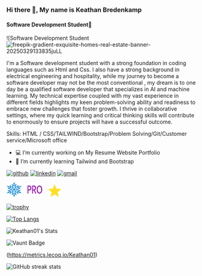### Hi there 👋, My name is Keathan Bredenkamp
#### Software Development Student🤖
![Software Development Student ![freepik-gradient-exquisite-homes-real-estate-banner-20250329133835juLL](https://github.com/user-attachments/assets/9db2af31-8b1e-4fbd-9d51-299d08d2668c)


I'm a Software development student with a strong foundation in coding languages such as Html and Css. I also have a strong background in electrical engineering and hospitality, while my journey to become a software developer may not be the most conventional , my dream is to one day be a qualified software developer that specializes in AI and machine learning. My technical expertise coupled with my vast experience in different fields highlights my keen problem-solving ability and readiness to embrace new challenges that foster growth.
I thrive in collaborative settings, where my quick learning and critical thinking skills will contribute to enormously to ensure projects will have a successful outcome.

Skills:  HTML / CSS/TAILWIND/Bootstrap/Problem Solving/Git/Customer service/Microsoft office

- 💻 I’m currently working on My Resume Website Portfolio  
- 🌲 I’m currently learning Tailwind and Bootstrap 


[<img src='https://cdn.jsdelivr.net/npm/simple-icons@3.0.1/icons/github.svg' alt='github' height='40'>](https://github.com/Keathan01)  [<img src='https://cdn.jsdelivr.net/npm/simple-icons@3.0.1/icons/linkedin.svg' alt='linkedin' height='40'>](https://www.linkedin.com/in/https://www.linkedin.com/in/keathan-bredenkamp-09a04928a//)  [<img src='https://cdn.jsdelivr.net/npm/simple-icons@3.0.1/icons/gmail.svg' alt='gmail' height='40'>](bredenkampk29@gmail.com)  

<a href='https://archiveprogram.github.com/'><img src='https://raw.githubusercontent.com/acervenky/animated-github-badges/master/assets/acbadge.gif' width='40' height='40'></a> <a href='https://github.com/pricing'><img src='https://raw.githubusercontent.com/acervenky/animated-github-badges/master/assets/pro.gif' width='40' height='40'></a> <a href='https://stars.github.com/'><img src='https://raw.githubusercontent.com/acervenky/animated-github-badges/master/assets/starbadge.gif' width='35' height='35'></a> 

[![trophy](https://github-profile-trophy.vercel.app/?username=Keathan01)](https://github.com/ryo-ma/github-profile-trophy)

[![Top Langs](https://github-readme-stats.vercel.app/api/top-langs/?username=Keathan01)](https://github.com/anuraghazra/github-readme-stats)

![Keathan01's Stats](https://github-readme-stats.vercel.app/api?username=Keathan01&theme=vue-dark&show_icons=true&hide_border=true&count_private=true)  

![Vaunt Badge](https://api.vaunt.dev/v1/github/entities/Keathan01/contributions?format=svg&private=false)  

(https://metrics.lecoq.io/Keathan01)  

![GitHub streak stats](https://streak-stats.demolab.com/?user=Keathan01)  

